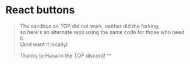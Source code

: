 # React buttons
> The sandbox on TOP did not work, neither did the forking,  
> so here's an alternate repo using the same code for those who need it.  
> (And want it locally)
> 
>
> Thanks to Hana in the TOP discord! ^^

